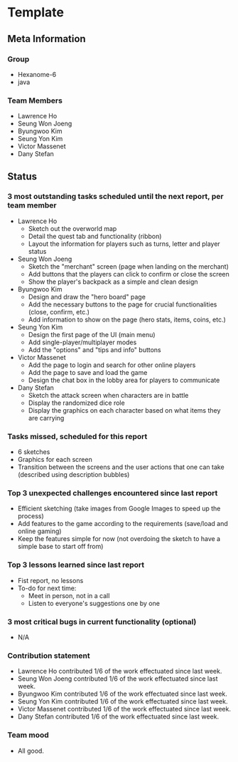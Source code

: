 # Template

## Meta Information

### Group

 * Hexanome-6
 * java

### Team Members

 * Lawrence Ho
 * Seung Won Joeng
 * Byungwoo Kim
 * Seung Yon Kim
 * Victor Massenet
 * Dany Stefan

## Status

### 3 most outstanding tasks scheduled until the next report, per team member

 * Lawrence Ho
   * Sketch out the overworld map
   * Detail the quest tab and functionality (ribbon)
   * Layout the information for players such as turns, letter and player status
 * Seung Won Joeng
   * Sketch the "merchant" screen (page when landing on the merchant)
   * Add buttons that the players can click to confirm or close the screen
   * Show the player's backpack as a simple and clean design
 * Byungwoo Kim
   * Design and draw the "hero board" page
   * Add the necessary buttons to the page for crucial functionalities (close, confirm, etc.)
   * Add information to show on the page (hero stats, items, coins, etc.)
 * Seung Yon Kim
   * Design the first page of the UI (main menu)
   * Add single-player/multiplayer modes
   * Add the "options" and "tips and info" buttons
 * Victor Massenet
   * Add the page to login and search for other online players
   * Add the page to save and load the game
   * Design the chat box in the lobby area for players to communicate
 * Dany Stefan
   * Sketch the attack screen when characters are in battle
   * Display the randomized dice role
   * Display the graphics on each character based on what items they are carrying 

### Tasks missed, scheduled for this report

 * 6 sketches
 * Graphics for each screen
 * Transition between the screens and the user actions that one can take (described using description bubbles)

### Top 3 unexpected challenges encountered since last report

 * Efficient sketching (take images from Google Images to speed up the process)
 * Add features to the game according to the requirements (save/load and online gaming)
 * Keep the features simple for now (not overdoing the sketch to have a simple base to start off from)

### Top 3 lessons learned since last report

 * Fist report, no lessons
 * To-do for next time:
   * Meet in person, not in a call
   * Listen to everyone's suggestions one by one

### 3 most critical bugs in current functionality (optional)

 * N/A

### Contribution statement

 * Lawrence Ho contributed 1/6 of the work effectuated since last week.
 * Seung Won Joeng contributed 1/6 of the work effectuated since last week.
 * Byungwoo Kim contributed 1/6 of the work effectuated since last week.
 * Seung Yon Kim contributed 1/6 of the work effectuated since last week.
 * Victor Massenet contributed 1/6 of the work effectuated since last week.
 * Dany Stefan contributed 1/6 of the work effectuated since last week.

### Team mood

 * All good.